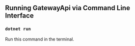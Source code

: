 ## Running GatewayApi via Command Line Interface

### `dotnet run`

Run this command in the terminal.